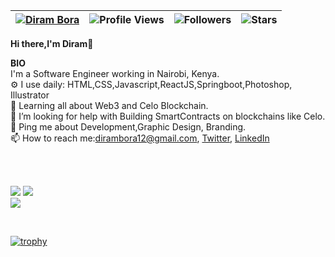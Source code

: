 | [![Diram Bora](https://img.shields.io/badge/DIRAM-BORA-<COLOR>.svg)](https://shields.io/) | ![Profile Views](https://komarev.com/ghpvc/?username=dirambora&color=green) | ![Followers](https://img.shields.io/github/followers/dirambora) | ![Stars](https://img.shields.io/github/stars/dirambora?label=Profile%20Stars&logo=Profile%20stars&logoColor=g) |
--| --| --| --|


<b>Hi there,I'm Diram</b>👋<br>


<b>BIO</b><br>
 I'm a Software Engineer working in Nairobi, Kenya.<br>
⚙️ I use daily: HTML,CSS,Javascript,ReactJS,Springboot,Photoshop, Illustrator<br>
🌱 Learning all about Web3 and Celo Blockchain.<br>
🤔 I’m looking for help with Building SmartContracts on blockchains like Celo.<br>
💬 Ping me about Development,Graphic Design, Branding.<br>
📫 How to reach me:dirambora12@gmail.com,&nbsp;[Twitter](https://mobile.twitter.com/diram_b), [LinkedIn](https://www.linkedin.com/in/diram-b-guyo-8bb9b1174/)

<br><br>

<!--
[![My GitHub Stats](https://github-readme-stats.vercel.app/api/?username=dirambora&count_private=true&theme=tokyonight&showicons=true)]()
[![My GitHub Language Stats](https://github-readme-stats.vercel.app/api/top-langs/?username=dirambora&langs_count=5&theme=tokyonight)]()
-->

![](https://github-readme-stats.vercel.app/api?username=dirambora&theme=light&hide_border=false&include_all_commits=true&count_private=true)
![](https://github-readme-streak-stats.herokuapp.com/?user=dirambora&theme=light&hide_border=false)<br/>
![](https://github-readme-stats.vercel.app/api/top-langs/?username=dirambora&theme=light&hide_border=false&include_all_commits=true&count_private=true&layout=compact)


<br>

[![trophy](https://github-profile-trophy.vercel.app/?username=dirambora&margin-w=8)](https://github.com/ryo-ma/github-profile-trophy)

<br>
